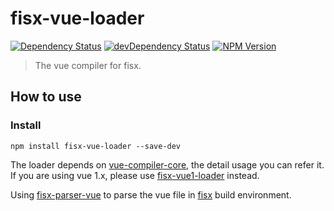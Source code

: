 fisx-vue-loader
======
[![Dependency Status](https://david-dm.org/wuhy/fisx-vue-loader.svg)](https://david-dm.org/wuhy/fisx-vue-loader) [![devDependency Status](https://david-dm.org/wuhy/fisx-vue-loader/dev-status.svg)](https://david-dm.org/wuhy/fisx-vue-loader#info=devDependencies) [![NPM Version](https://img.shields.io/npm/v/fisx-vue-loader.svg?style=flat)](https://npmjs.org/package/fisx-vue-loader)

> The vue compiler for fisx. 

## How to use

### Install

```shell
npm install fisx-vue-loader --save-dev
```

The loader depends on [vue-compiler-core](https://github.com/wuhy/vue-compiler-core), the detail usage you can refer it. If you are using vue 1.x, please use [fisx-vue1-loader](https://github.com/wuhy/fisx-vue1-loader) instead.

Using [fisx-parser-vue](https://github.com/wuhy/fisx-parser-vue) to parse the vue file in [fisx](https://github.com/wuhy/fisx) build environment.
